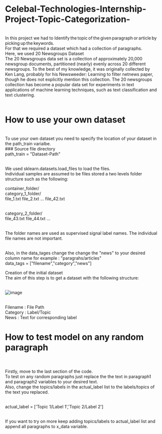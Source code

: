 # Celebal-Technologies-Internship-Project-Topic-Categorization-
<br>
In this project we had to Identify the topic of the given paragraph or article by picking up the keywords.<br>
For that we required a dataset which had a collection of paragraphs.<br>
Here, we used 20 Newsgroups Dataset<br>
The 20 Newsgroups data set is a collection of approximately 20,000 newsgroup documents, partitioned (nearly) evenly across 20 different newsgroups. To the best of my knowledge, it was originally collected by Ken Lang, probably for his Newsweeder: Learning to filter netnews paper, though he does not explicitly mention this collection. The 20 newsgroups collection has become a popular data set for experiments in text applications of machine learning techniques, such as text classification and text clustering.<br><br>

# How to use your own dataset 
<br>
To use your own dataset you need to specify the location of your dataset in the path_train varialbe. <br>
### Source file directory <br>
path_train = "Dataset-Path"   <br><br>

We used sklearn.datasets.load_files to load the files. <br>
Individual samples are assumed to be files stored a two levels folder structure such as the following:<br>

container_folder/  <br>
category_1_folder/  <br>
file_1.txt file_2.txt … file_42.txt  <br> <br>

category_2_folder/  <br>
file_43.txt file_44.txt …  <br><br>

The folder names are used as supervised signal label names. The individual file names are not important. <br> <br>

Also, in the data_tages change the change the "news" to your desired column name for example : "paragrahs/articles" <br>
data_tags = ["filename","category","news"]   <br>

Creation of the initial dataset <br>
The aim of this step is to get a dataset with the following structure: <br><br>

![image](https://user-images.githubusercontent.com/60377214/127752332-4bcee7fc-5ab5-491c-9505-23532315ef82.png)   <br><br>

Filename : File Path  <br>
Category : Label/Topic   <br>
News : Text for corresponding label  <br>


# How to test model on any random paragraph <br> <br>

Firstly, move to the last section of the code. <br>
To test on any random paragraphs just replace the the text in paragraph1 and paragraph2 variables to your desired text. <br>
Also, change the topics/labels in the actual_label list to the labels/topics of the text you replaced. <br><br>

actual_label = ['Topic 1/Label 1','Topic 2/Label 2']  <br><br>

If you want to try on more keep adding topics/labels to actual_label list and append all paragraphs to x_data variable. <br><br><br>


